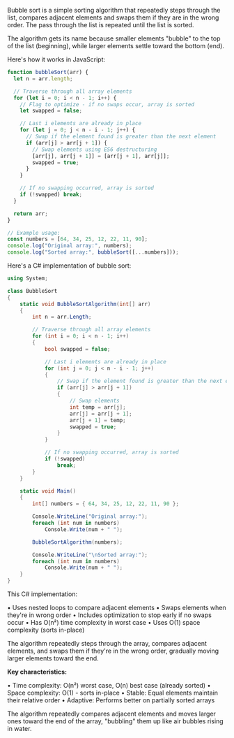 Bubble sort is a simple sorting algorithm that repeatedly steps through the list, compares adjacent elements and swaps them if they are in the wrong order. The
pass through the list is repeated until the list is sorted.

The algorithm gets its name because smaller elements "bubble" to the top of the list (beginning), while larger elements settle toward the bottom (end).

Here's how it works in JavaScript:

```javascript
function bubbleSort(arr) {
  let n = arr.length;

  // Traverse through all array elements
  for (let i = 0; i < n - 1; i++) {
    // Flag to optimize - if no swaps occur, array is sorted
    let swapped = false;

    // Last i elements are already in place
    for (let j = 0; j < n - i - 1; j++) {
      // Swap if the element found is greater than the next element
      if (arr[j] > arr[j + 1]) {
        // Swap elements using ES6 destructuring
        [arr[j], arr[j + 1]] = [arr[j + 1], arr[j]];
        swapped = true;
      }
    }

    // If no swapping occurred, array is sorted
    if (!swapped) break;
  }

  return arr;
}

// Example usage:
const numbers = [64, 34, 25, 12, 22, 11, 90];
console.log("Original array:", numbers);
console.log("Sorted array:", bubbleSort([...numbers]));
```

Here's a C# implementation of bubble sort:

```C#
using System;

class BubbleSort
{
    static void BubbleSortAlgorithm(int[] arr)
    {
        int n = arr.Length;

        // Traverse through all array elements
        for (int i = 0; i < n - 1; i++)
        {
            bool swapped = false;

            // Last i elements are already in place
            for (int j = 0; j < n - i - 1; j++)
            {
                // Swap if the element found is greater than the next element
                if (arr[j] > arr[j + 1])
                {
                    // Swap elements
                    int temp = arr[j];
                    arr[j] = arr[j + 1];
                    arr[j + 1] = temp;
                    swapped = true;
                }
            }

            // If no swapping occurred, array is sorted
            if (!swapped)
                break;
        }
    }

    static void Main()
    {
        int[] numbers = { 64, 34, 25, 12, 22, 11, 90 };

        Console.WriteLine("Original array:");
        foreach (int num in numbers)
            Console.Write(num + " ");

        BubbleSortAlgorithm(numbers);

        Console.WriteLine("\nSorted array:");
        foreach (int num in numbers)
            Console.Write(num + " ");
    }
}
```

This C# implementation:

• Uses nested loops to compare adjacent elements
• Swaps elements when they're in wrong order
• Includes optimization to stop early if no swaps occur
• Has O(n²) time complexity in worst case
• Uses O(1) space complexity (sorts in-place)

The algorithm repeatedly steps through the array, compares adjacent elements, and swaps them if they're in the wrong order, gradually moving larger elements toward
the end.

**Key characteristics:**

• Time complexity: O(n²) worst case, O(n) best case (already sorted)
• Space complexity: O(1) - sorts in-place
• Stable: Equal elements maintain their relative order
• Adaptive: Performs better on partially sorted arrays

The algorithm repeatedly compares adjacent elements and moves larger ones toward the end of the array, "bubbling" them up like air bubbles rising in water.